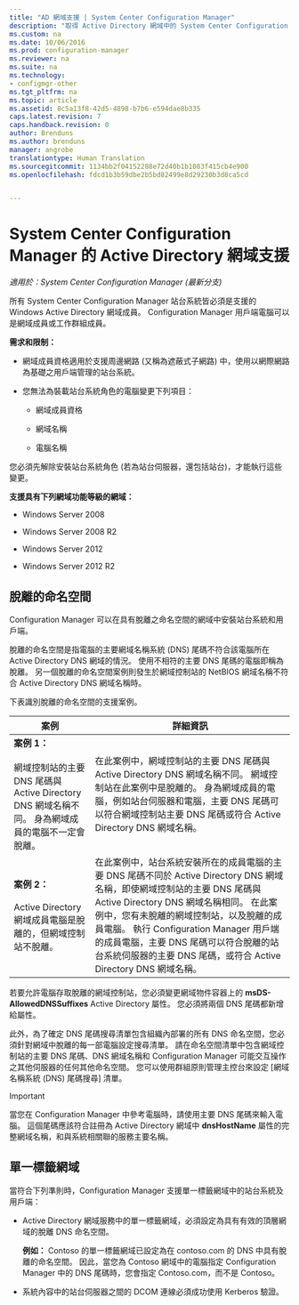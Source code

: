 ```yaml
---
title: "AD 網域支援 | System Center Configuration Manager"
description: "取得 Active Directory 網域中的 System Center Configuration Manager 站台系統成員資格需求。"
ms.custom: na
ms.date: 10/06/2016
ms.prod: configuration-manager
ms.reviewer: na
ms.suite: na
ms.technology:
- configmgr-other
ms.tgt_pltfrm: na
ms.topic: article
ms.assetid: 8c5a13f8-42d5-4898-b7b6-e594dae8b335
caps.latest.revision: 7
caps.handback.revision: 0
author: Brenduns
ms.author: brenduns
manager: angrobe
translationtype: Human Translation
ms.sourcegitcommit: 1134bb2f04152288e72d40b1b1083f415cb4e900
ms.openlocfilehash: fdcd1b3b59dbe2b5bd82499e8d29230b3d8ca5cd


---
```

# <a name="support-for-active-directory-domains-for-system-center-configuration-manager"></a>System Center Configuration Manager 的 Active Directory 網域支援

*適用於：System Center Configuration Manager (最新分支)*

所有 System Center Configuration Manager 站台系統皆必須是支援的 Windows Active Directory 網域成員。 Configuration Manager 用戶端電腦可以是網域成員或工作群組成員。  

 **需求和限制：**  

-   網域成員資格適用於支援周邊網路 (又稱為遮蔽式子網路) 中，使用以網際網路為基礎之用戶端管理的站台系統。  

-   您無法為裝載站台系統角色的電腦變更下列項目：  

    -   網域成員資格  

    -   網域名稱  

    -   電腦名稱  

您必須先解除安裝站台系統角色 (若為站台伺服器，還包括站台)，才能執行這些變更。  

**支援具有下列網域功能等級的網域：**  

-   Windows Server 2008  

-   Windows Server 2008 R2  

-   Windows Server 2012  

-   Windows Server 2012 R2  

##  <a name="a-namebkmkdisjointa-disjoint-namespace"></a><a name="bkmk_Disjoint"></a> 脫離的命名空間  
Configuration Manager 可以在具有脫離之命名空間的網域中安裝站台系統和用戶端。  

脫離的命名空間是指電腦的主要網域名稱系統 (DNS) 尾碼不符合該電腦所在 Active Directory DNS 網域的情況。 使用不相符的主要 DNS 尾碼的電腦即稱為脫離。 另一個脫離的命名空間案例則發生於網域控制站的 NetBIOS 網域名稱不符合 Active Directory DNS 網域名稱時。  

下表識別脫離的命名空間的支援案例。  

|案例|詳細資訊|  
|--------------|----------------------|  
|**案例 1：**<br /><br /> 網域控制站的主要 DNS 尾碼與 Active Directory DNS 網域名稱不同。 身為網域成員的電腦不一定會脫離。|在此案例中，網域控制站的主要 DNS 尾碼與 Active Directory DNS 網域名稱不同。 網域控制站在此案例中是脫離的。 身為網域成員的電腦，例如站台伺服器和電腦，主要 DNS 尾碼可以符合網域控制站主要 DNS 尾碼或符合 Active Directory DNS 網域名稱。|  
|**案例 2：**<br /><br /> Active Directory 網域成員電腦是脫離的，但網域控制站不脫離。|在此案例中，站台系統安裝所在的成員電腦的主要 DNS 尾碼不同於 Active Directory DNS 網域名稱，即使網域控制站的主要 DNS 尾碼與 Active Directory DNS 網域名稱相同。 在此案例中，您有未脫離的網域控制站，以及脫離的成員電腦。 執行 Configuration Manager 用戶端的成員電腦，主要 DNS 尾碼可以符合脫離的站台系統伺服器的主要 DNS 尾碼，或符合 Active Directory DNS 網域名稱。|  

 若要允許電腦存取脫離的網域控制站，您必須變更網域物件容器上的 **msDS-AllowedDNSSuffixes** Active Directory 屬性。 您必須將兩個 DNS 尾碼都新增給屬性。  

 此外，為了確定 DNS 尾碼搜尋清單包含組織內部署的所有 DNS 命名空間，您必須針對網域中脫離的每一部電腦設定搜尋清單。 請在命名空間清單中包含網域控制站的主要 DNS 尾碼、DNS 網域名稱和 Configuration Manager 可能交互操作之其他伺服器的任何其他命名空間。 您可以使用群組原則管理主控台來設定 [網域名稱系統 (DNS) 尾碼搜尋]  清單。  

> [!IMPORTANT]  
>  當您在 Configuration Manager 中參考電腦時，請使用主要 DNS 尾碼來輸入電腦。 這個尾碼應該符合註冊為 Active Directory 網域中 **dnsHostName** 屬性的完整網域名稱，和與系統相關聯的服務主要名稱。  

##  <a name="a-namebkmkslda-single-label-domains"></a><a name="bkmk_SLD"></a> 單一標籤網域  
 當符合下列準則時，Configuration Manager 支援單一標籤網域中的站台系統及用戶端：  

-   Active Directory 網域服務中的單一標籤網域，必須設定為具有有效的頂層網域的脫離 DNS 命名空間。  

     **例如：** Contoso 的單一標籤網域已設定為在 contoso.com 的 DNS 中具有脫離的命名空間。 因此，當您為 Contoso 網域中的電腦指定 Configuration Manager 中的 DNS 尾碼時，您會指定 Contoso.com，而不是 Contoso。  

-   系統內容中的站台伺服器之間的 DCOM 連線必須成功使用 Kerberos 驗證。  



<!--HONumber=Nov16_HO1-->


